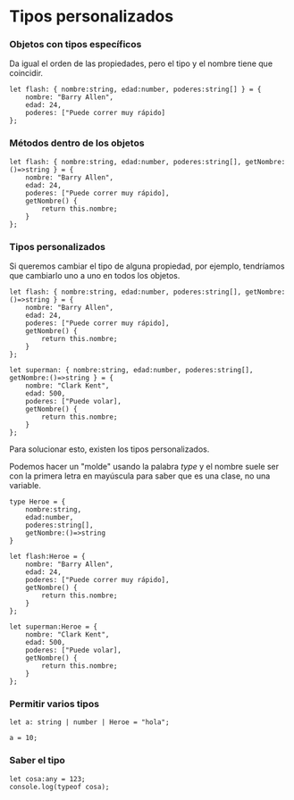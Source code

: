 
# Tipos personalizados

### Objetos con tipos específicos

Da igual el orden de las propiedades, pero el tipo y el nombre tiene que coincidir.

```
let flash: { nombre:string, edad:number, poderes:string[] } = {
    nombre: "Barry Allen",
    edad: 24,
    poderes: ["Puede correr muy rápido]
};
```

### Métodos dentro de los objetos

```
let flash: { nombre:string, edad:number, poderes:string[], getNombre:()=>string } = {
    nombre: "Barry Allen",
    edad: 24,
    poderes: ["Puede correr muy rápido],
    getNombre() {
        return this.nombre;
    }
};
```

### Tipos personalizados

Si queremos cambiar el tipo de alguna propiedad, por ejemplo, tendríamos que cambiarlo uno a uno en todos los objetos.

```
let flash: { nombre:string, edad:number, poderes:string[], getNombre:()=>string } = {
    nombre: "Barry Allen",
    edad: 24,
    poderes: ["Puede correr muy rápido],
    getNombre() {
        return this.nombre;
    }
};

let superman: { nombre:string, edad:number, poderes:string[], getNombre:()=>string } = {
    nombre: "Clark Kent",
    edad: 500,
    poderes: ["Puede volar],
    getNombre() {
        return this.nombre;
    }
};
```

Para solucionar esto, existen los tipos personalizados.

Podemos hacer un "molde" usando la palabra _type_ y el nombre suele ser con la primera letra en mayúscula para saber que es una clase, no una variable.

```
type Heroe = {
    nombre:string, 
    edad:number, 
    poderes:string[], 
    getNombre:()=>string
}

let flash:Heroe = {
    nombre: "Barry Allen",
    edad: 24,
    poderes: ["Puede correr muy rápido],
    getNombre() {
        return this.nombre;
    }
};

let superman:Heroe = {
    nombre: "Clark Kent",
    edad: 500,
    poderes: ["Puede volar],
    getNombre() {
        return this.nombre;
    }
};
```

### Permitir varios tipos

`let a: string | number | Heroe = "hola";`

`a = 10;`

### Saber el tipo

```
let cosa:any = 123;
console.log(typeof cosa);
```

